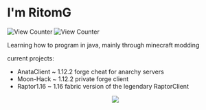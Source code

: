 # I'm RitomG
<img src="https://komarev.com/ghpvc/?username=RitomG&style=flat-square" alt="View Counter"/>
<img src="https://komarev.com/ghpvc/?username=RitomG69&style=flat-square" alt="View Counter"/>

Learning how to program in java, mainly through minecraft modding

current projects:

- AnataClient ~ 1.12.2 forge cheat for anarchy servers
- Moon-Hack ~ 1.12.2 private forge client
- Raptor1.16 ~ 1.16 fabric version of the legendary RaptorClient

<p align="center">
  <img src="https://github-profile-trophy.vercel.app/?username=RitomG69" />
</p>
